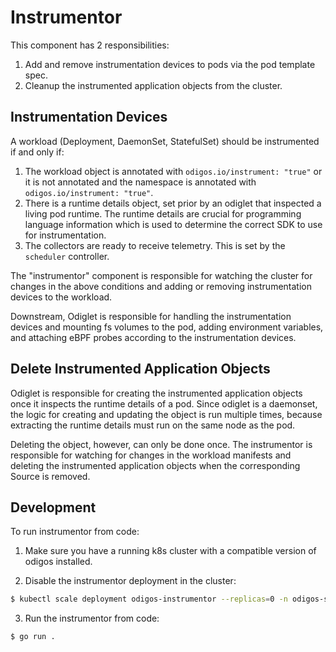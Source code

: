 # Instrumentor

This component has 2 responsibilities:
1. Add and remove instrumentation devices to pods via the pod template spec.
2. Cleanup the instrumented application objects from the cluster.

## Instrumentation Devices

A workload (Deployment, DaemonSet, StatefulSet) should be instrumented if and only if:

1. The workload object is annotated with `odigos.io/instrument: "true"` or it is not annotated and the namespace is annotated with `odigos.io/instrument: "true"`.
2. There is a runtime details object, set prior by an odiglet that inspected a living pod runtime. The runtime details are crucial for programming language information which is used to determine the correct SDK to use for instrumentation.
3. The collectors are ready to receive telemetry. This is set by the `scheduler` controller.

The "instrumentor" component is responsible for watching the cluster for changes in the above conditions and adding or removing instrumentation devices to the workload.

Downstream, Odiglet is responsible for handling the instrumentation devices and mounting fs volumes to the pod, adding environment variables, and attaching eBPF probes according to the instrumentation devices.

## Delete Instrumented Application Objects

Odiglet is responsible for creating the instrumented application objects once it inspects the runtime details of a pod. Since odiglet is a daemonset, the logic for creating and updating the object is run multiple times, because extracting the runtime details must run on the same node as the pod. 

Deleting the object, however, can only be done once. The instrumentor is responsible for watching for changes in the workload manifests and deleting the instrumented application objects when the corresponding Source is removed.

## Development

To run instrumentor from code:

1. Make sure you have a running k8s cluster with a compatible version of odigos installed.

2. Disable the instrumentor deployment in the cluster:
```sh
$ kubectl scale deployment odigos-instrumentor --replicas=0 -n odigos-system
```

3. Run the instrumentor from code:
```sh
$ go run .
```
